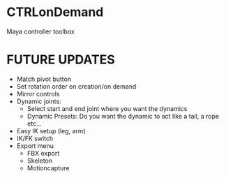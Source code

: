 # CTRLonDemand
Maya controller toolbox

# FUTURE UPDATES #
- Match pivot button
- Set rotation order on creation/on demand
- Mirror controls
- Dynamic joints:
  - Select start and end joint where you want the dynamics
  - Dynamic Presets: Do you want the dynamic to act like a tail, a rope etc...
- Easy IK setup (leg, arm)
- IK/FK switch
- Export menu
  - FBX export
  - Skeleton
  - Motioncapture
  

